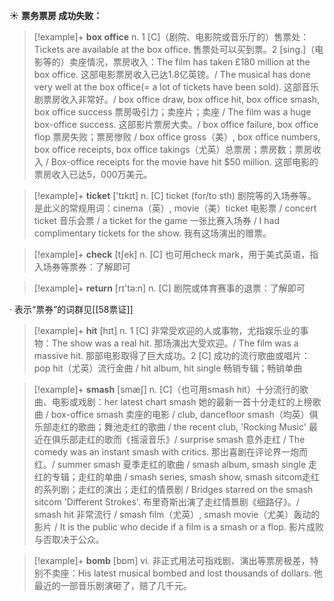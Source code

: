 ☀ <span class="category">**票务票房 成功失败：**</span>
>[!example]+ <span class="vocabulary">**box office**</span>
> <span class="definition">n. 1 [C]（剧院、电影院或音乐厅的）售票处：</span>Tickets are available at the box office. 售票处可以买到票。<span class="definition">2 [sing.]（电影等的）卖座情况，票房收入：</span>The film has taken £180 million at the box office. 这部电影票房收入已达1.8亿英镑。/ The musical has done very well at the box office(= a lot of tickets have been sold). 这部音乐剧票房收入非常好。/ box office draw, box office hit, box office smash, box office success 票房吸引力；卖座片；卖座 / The film was a huge box-office success. 这部影片票房大卖。/ box office failure, box office flop 票房失败；票房惨败 / box office gross（美）, box office numbers, box office receipts, box office takings（尤英）总票房；票房数；票房收入 / Box-office receipts for the movie have hit $50 million. 这部电影的票房收入已达5，000万美元。

>[!example]+ <span class="vocabulary">**ticket**</span> ['tɪkɪt] 
> <span class="definition">n. [C] ticket (for/to sth) 剧院等的入场券等。是此义的常规用词：</span>cinema（英）, movie（美）ticket 电影票 / concert ticket 音乐会票 / a ticket for the game 一张比赛入场券 / I had complimentary tickets for the show. 我有这场演出的赠票。

>[!example]+ <span class="vocabulary">**check**</span> [tʃek] 
> <span class="definition">n. [C] 也可用check mark，用于美式英语，指入场券等票券：</span>了解即可

>[!example]+ <span class="vocabulary">**return**</span> [rɪ'tə:n] 
> <span class="definition">n. [C] 剧院或体育赛事的退票：</span>了解即可

· 表示“票券”的词群见[[58票证]]

>[!example]+ <span class="vocabulary">**hit**</span> [hɪt] 
> <span class="definition">n. 1 [C] 非常受欢迎的人或事物，尤指娱乐业的事物：</span>The show was a real hit. 那场演出大受欢迎。/ The film was a massive hit. 那部电影取得了巨大成功。<span class="definition">2 [C] 成功的流行歌曲或唱片：</span>pop hit（尤英）流行金曲 / hit album, hit single 畅销专辑；畅销单曲
           
>[!example]+ <span class="vocabulary">**smash**</span> [smæʃ]
> <span class="definition">n. [C]（也可用smash hit）十分流行的歌曲、电影或戏剧：</span>her latest chart smash 她的最新一首十分走红的上榜歌曲 / box-office smash 卖座的电影 / club, dancefloor smash（均英）俱乐部走红的歌曲；舞池走红的歌曲 / the recent club, 'Rocking Music' 最近在俱乐部走红的歌而《摇滚音乐》/ surprise smash 意外走红 / The comedy was an instant smash with critics. 那出喜剧在评论界一炮而红。/ summer smash 夏季走红的歌曲 / smash album, smash single 走红的专辑；走红的单曲 / smash series, smash show, smash sitcom走红的系列剧；走红的演出；走红的情景剧 / Bridges starred on the smash sitcom 'Different Strokes'. 布里奇斯出演了走红情景剧《细路仔》。/ smash hit 非常流行 / smash film（尤英）, smash movie（尤美）轰动的影片 / It is the public who decide if a film is a smash or a flop. 影片成败与否取决于公众。

>[!example]+ <span class="vocabulary">**bomb**</span> [bɒm] 
> <span class="definition">vi. 非正式用法可指戏剧、演出等票房极差，特别不卖座：</span>His latest musical bombed and lost thousands of dollars. 他最近的一部音乐剧演砸了，赔了几千元。
